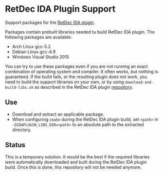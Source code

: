 # RetDec IDA Plugin Support

Support packages for the [RetDec IDA plugin](https://github.com/avast-tl/retdec-idaplugin).

Packages contain prebuilt libraries needed tu build RetDec IDA plugin. The following packages are available:
* Arch Linux gcc-5.2
* Debian Linux gcc-4.9
* Windows Visual Studio 2015

You can try to use these packages even if you are not running an exact combination of operating system and compiler. It often works, but nothing is guaranteed. If the build fails, or the resulting plugin does not work, you need to build the support libraries on your own, or by using `download-and-build-libs.sh` as described in the RetDec IDA plugin [repository](https://github.com/avast-tl/retdec-idaplugin#requirements).

## Use

* Download and extract an applicable package.
* When configuring `cmake` during the RetDec IDA plugin build, set `<path>` in `-DIDAPLUGIN_LIBS_DIR=<path>` to an absolute path to the extracted directory.

## Status

This is a temporary solution. It would be the best if the required libraries were automatically downloaded and built during the RetDec IDA plugin build. Once this is done, this repository will not be needed anymore.

